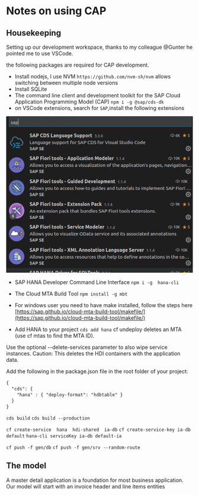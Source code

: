 # Notes on using CAP
## Housekeeping

Setting up our development workspace, thanks to my colleague @Gunter he pointed me to use VSCode.

the following packages are required for CAP development.
- Install nodejs, I use NVM `https://github.com/nvm-sh/nvm` allows switching between multiple node versions
- Install SQLite
- The command line client and development toolkit for the SAP Cloud Application Programming Model (CAP) `npm i -g @sap/cds-dk`
- on VSCode extensions, search for `SAP`,install the following extensions

![Selected Extensions](extensions.png)

- SAP HANA Developer Command Line Interface `npm i -g  hana-cli`
- The Cloud MTA Build Tool `npm install -g mbt`
- For windows user you need to have make installed, follow the steps here
[https://sap.github.io/cloud-mta-build-tool/makefile/](https://sap.github.io/cloud-mta-build-tool/makefile/)

- Add HANA to your project `cds add hana`
cf undeploy <mta-id> deletes an MTA (use cf mtas to find the MTA ID).

Use the optional --delete-services parameter to also wipe service instances.
Caution: This deletes the HDI containers with the application data.



Add the following in the package.json file in the root folder of your project:

```
{
  "cds": {
    "hana" : { "deploy-format": "hdbtable" }
  }
}
```

`cds build`
`cds build --production`

`cf create-service  hana  hdi-shared  ia-db`
`cf create-service-key ia-db default`
`hana-cli serviceKey ia-db default-ia`



`cf push -f gen/db`
`cf push -f gen/srv --random-route`
## The model
A master detail application is a foundation for most business application. Our model will start with an invoice header and line items entities


